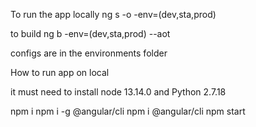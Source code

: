 To run the app locally
ng s -o -env=(dev,sta,prod)


to build
ng b -env=(dev,sta,prod) --aot

configs are in the environments folder


How to run app on local

it must need to install node 13.14.0 and Python 2.7.18

npm i
npm i -g @angular/cli
npm i @angular/cli
npm start
